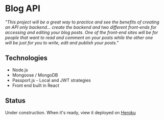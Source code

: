 # Blog API

*"This project will be a great way to practice and see the benefits of creating an API only backend... create the backend and two different front-ends for accessing and editing your blog posts. One of the front-end sites will be for people that want to read and comment on your posts while the other one will be just for you to write, edit and publish your posts."*

## Technologies
- Node.js
- Mongoose / MongoDB
- Passport.js - Local and JWT strategies
- Front end built in React

## Status

Under construction. When it's ready, view it deployed on [Heroku](https://id.heroku.com/login)
